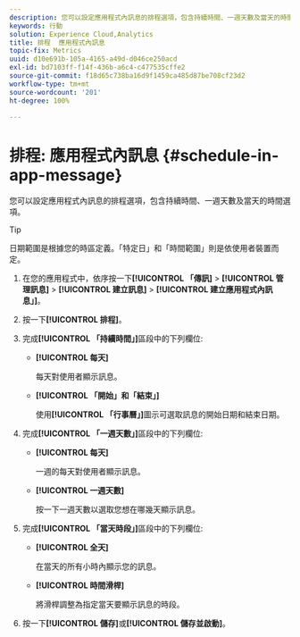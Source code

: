 ```yaml
---
description: 您可以設定應用程式內訊息的排程選項，包含持續時間、一週天數及當天的時間選項。
keywords: 行動
solution: Experience Cloud,Analytics
title: 排程  應用程式內訊息
topic-fix: Metrics
uuid: d10e691b-105a-4165-a49d-d046ce250acd
exl-id: bd7103ff-f14f-436b-a6c4-c477535cffe2
source-git-commit: f18d65c738ba16d9f1459ca485d87be708cf23d2
workflow-type: tm+mt
source-wordcount: '201'
ht-degree: 100%

---
```


# 排程: 應用程式內訊息 {#schedule-in-app-message}

您可以設定應用程式內訊息的排程選項，包含持續時間、一週天數及當天的時間選項。

>[!TIP]
>
>日期範圍是根據您的時區定義。「特定日」和「時間範圍」則是依使用者裝置而定。

1. 在您的應用程式中，依序按一下&#x200B;**[!UICONTROL 「傳訊]** > **[!UICONTROL 管理訊息]** > **[!UICONTROL 建立訊息]** > **[!UICONTROL 建立應用程式內訊息」]**。
1. 按一下&#x200B;**[!UICONTROL 排程]**。
1. 完成&#x200B;**[!UICONTROL 「持續時間」]**&#x200B;區段中的下列欄位:

   * **[!UICONTROL 每天]**

      每天對使用者顯示訊息。

   * **[!UICONTROL 「開始」和「結束」]**

      使用&#x200B;**[!UICONTROL 「行事曆」]**&#x200B;圖示可選取訊息的開始日期和結束日期。

1. 完成&#x200B;**[!UICONTROL 「一週天數」]**&#x200B;區段中的下列欄位:

   * **[!UICONTROL 每天]**

      一週的每天對使用者顯示訊息。

   * **[!UICONTROL 一週天數]**

      按一下一週天數以選取您想在哪幾天顯示訊息。

1. 完成&#x200B;**[!UICONTROL 「當天時段」]**&#x200B;區段中的下列欄位:

   * **[!UICONTROL 全天]**

      在當天的所有小時內顯示您的訊息。

   * **[!UICONTROL 時間滑桿]**

      將滑桿調整為指定當天要顯示訊息的時段。

1. 按一下&#x200B;**[!UICONTROL 儲存]**&#x200B;或&#x200B;**[!UICONTROL 儲存並啟動]**。
